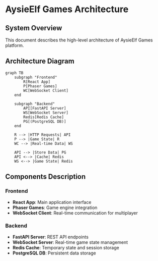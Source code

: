 # AysieElf Games Architecture

## System Overview
This document describes the high-level architecture of AysieElf Games platform.

## Architecture Diagram
```mermaid
graph TB
    subgraph "Frontend"
        R[React App]
        P[Phaser Games]
        WC[WebSocket Client]
    end

    subgraph "Backend"
        API[FastAPI Server]
        WS[WebSocket Server]
        Redis[Redis Cache]
        PG[(PostgreSQL DB)]
    end

    R --> |HTTP Requests| API
    P --> |Game State| R
    WC --> |Real-time Data| WS
    
    API --> |Store Data| PG
    API <--> |Cache| Redis
    WS <--> |Game State| Redis
```

## Components Description

### Frontend
- **React App**: Main application interface
- **Phaser Games**: Game engine integration
- **WebSocket Client**: Real-time communication for multiplayer

### Backend
- **FastAPI Server**: REST API endpoints
- **WebSocket Server**: Real-time game state management
- **Redis Cache**: Temporary state and session storage
- **PostgreSQL DB**: Persistent data storage
```
